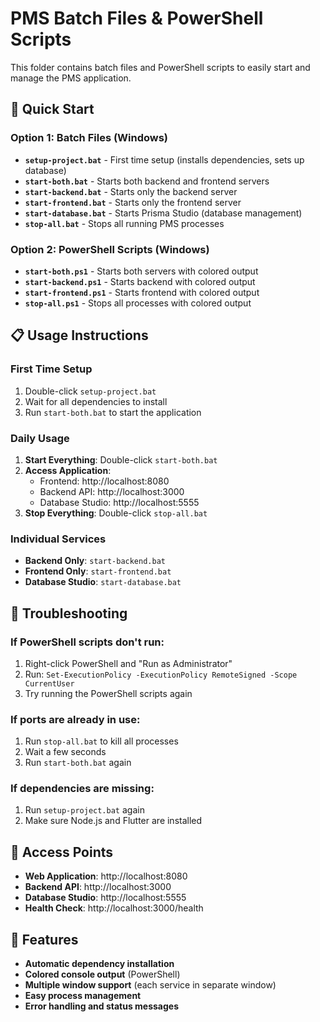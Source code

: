 # PMS Batch Files & PowerShell Scripts

This folder contains batch files and PowerShell scripts to easily start and manage the PMS application.

## 🚀 Quick Start

### Option 1: Batch Files (Windows)
- **`setup-project.bat`** - First time setup (installs dependencies, sets up database)
- **`start-both.bat`** - Starts both backend and frontend servers
- **`start-backend.bat`** - Starts only the backend server
- **`start-frontend.bat`** - Starts only the frontend server
- **`start-database.bat`** - Starts Prisma Studio (database management)
- **`stop-all.bat`** - Stops all running PMS processes

### Option 2: PowerShell Scripts (Windows)
- **`start-both.ps1`** - Starts both servers with colored output
- **`start-backend.ps1`** - Starts backend with colored output
- **`start-frontend.ps1`** - Starts frontend with colored output
- **`stop-all.ps1`** - Stops all processes with colored output

## 📋 Usage Instructions

### First Time Setup
1. Double-click `setup-project.bat`
2. Wait for all dependencies to install
3. Run `start-both.bat` to start the application

### Daily Usage
1. **Start Everything**: Double-click `start-both.bat`
2. **Access Application**: 
   - Frontend: http://localhost:8080
   - Backend API: http://localhost:3000
   - Database Studio: http://localhost:5555
3. **Stop Everything**: Double-click `stop-all.bat`

### Individual Services
- **Backend Only**: `start-backend.bat`
- **Frontend Only**: `start-frontend.bat`
- **Database Studio**: `start-database.bat`

## 🔧 Troubleshooting

### If PowerShell scripts don't run:
1. Right-click PowerShell and "Run as Administrator"
2. Run: `Set-ExecutionPolicy -ExecutionPolicy RemoteSigned -Scope CurrentUser`
3. Try running the PowerShell scripts again

### If ports are already in use:
1. Run `stop-all.bat` to kill all processes
2. Wait a few seconds
3. Run `start-both.bat` again

### If dependencies are missing:
1. Run `setup-project.bat` again
2. Make sure Node.js and Flutter are installed

## 📱 Access Points

- **Web Application**: http://localhost:8080
- **Backend API**: http://localhost:3000
- **Database Studio**: http://localhost:5555
- **Health Check**: http://localhost:3000/health

## 🎯 Features

- **Automatic dependency installation**
- **Colored console output** (PowerShell)
- **Multiple window support** (each service in separate window)
- **Easy process management**
- **Error handling and status messages**
